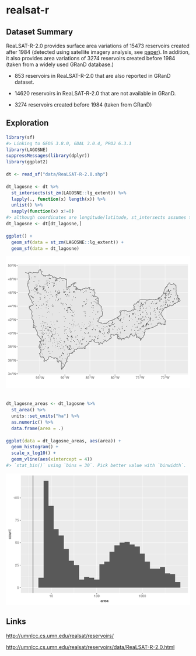 
<!-- README.md is generated from README.Rmd. Please edit that file -->

# realsat-r

## Dataset Summary

ReaLSAT-R-2.0 provides surface area variations of 15473 reservoirs
created after 1984 (detected using satellite imagery analysis, see
[paper](http://umnlcc.cs.umn.edu/realsat/reservoirs/data/ReaLSAT-R-2.0.pdf)).
In addition, it also provides area variations of 3274 reservoirs created
before 1984 (taken from a widely used GRanD database.)

  - 853 reservoirs in ReaLSAT-R-2.0 that are also reported in GRanD
    dataset.

  - 14620 reservoirs in ReaLSAT-R-2.0 that are not available in GRanD.

  - 3274 reservoirs created before 1984 (taken from GRanD)

## Exploration

``` r
library(sf)
#> Linking to GEOS 3.8.0, GDAL 3.0.4, PROJ 6.3.1
library(LAGOSNE)
suppressMessages(library(dplyr))
library(ggplot2)

dt <- read_sf("data/ReaLSAT-R-2.0.shp")

dt_lagosne <- dt %>%
  st_intersects(st_zm(LAGOSNE::lg_extent)) %>%
  lapply(., function(x) length(x)) %>%
  unlist() %>%
  sapply(function(x) x!=0)
#> although coordinates are longitude/latitude, st_intersects assumes that they are planar
dt_lagosne <- dt[dt_lagosne,]

ggplot() +
  geom_sf(data = st_zm(LAGOSNE::lg_extent)) +
  geom_sf(data = dt_lagosne)
```

![](figures/unnamed-chunk-2-1.png)<!-- -->

``` r

dt_lagosne_areas <- dt_lagosne %>%
  st_area() %>%
  units::set_units("ha") %>%
  as.numeric() %>%
  data.frame(area = .)

ggplot(data = dt_lagosne_areas, aes(area)) +
  geom_histogram() +
  scale_x_log10() +
  geom_vline(aes(xintercept = 4))
#> `stat_bin()` using `bins = 30`. Pick better value with `binwidth`.
```

![](figures/unnamed-chunk-2-2.png)<!-- -->

## Links

<http://umnlcc.cs.umn.edu/realsat/reservoirs/>

<http://umnlcc.cs.umn.edu/realsat/reservoirs/data/ReaLSAT-R-2.0.html>
